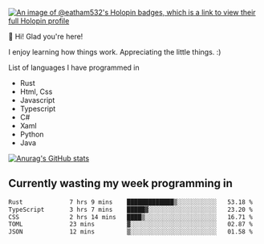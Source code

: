 [![An image of @eatham532's Holopin badges, which is a link to view their full Holopin profile](https://holopin.me/eatham532)](https://holopin.io/@eatham532)


👋 Hi! Glad you're here!

I enjoy learning how things work. Appreciating the little things. :)


List of languages I have programmed in
- Rust
- Html, Css
- Javascript
- Typescript
- C#
- Xaml
- Python
- Java

[![Anurag's GitHub stats](https://github-readme-stats.vercel.app/api?username=Eatham532&theme=dark)](https://github.com/anuraghazra/github-readme-stats)


## Currently wasting my week programming in
<!--START_SECTION:waka-->

```txt
Rust             7 hrs 9 mins    █████████████▒░░░░░░░░░░░   53.18 %
TypeScript       3 hrs 7 mins    █████▓░░░░░░░░░░░░░░░░░░░   23.20 %
CSS              2 hrs 14 mins   ████▒░░░░░░░░░░░░░░░░░░░░   16.71 %
TOML             23 mins         ▓░░░░░░░░░░░░░░░░░░░░░░░░   02.87 %
JSON             12 mins         ▒░░░░░░░░░░░░░░░░░░░░░░░░   01.58 %
```

<!--END_SECTION:waka-->
